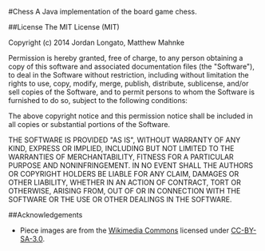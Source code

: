 #Chess
A Java implementation of the board game chess.

##License
The MIT License (MIT)

Copyright (c) 2014 Jordan Longato, Matthew Mahnke

Permission is hereby granted, free of charge, to any person obtaining a copy
of this software and associated documentation files (the "Software"), to deal
in the Software without restriction, including without limitation the rights
to use, copy, modify, merge, publish, distribute, sublicense, and/or sell
copies of the Software, and to permit persons to whom the Software is
furnished to do so, subject to the following conditions:

The above copyright notice and this permission notice shall be included in
all copies or substantial portions of the Software.

THE SOFTWARE IS PROVIDED "AS IS", WITHOUT WARRANTY OF ANY KIND, EXPRESS OR
IMPLIED, INCLUDING BUT NOT LIMITED TO THE WARRANTIES OF MERCHANTABILITY,
FITNESS FOR A PARTICULAR PURPOSE AND NONINFRINGEMENT. IN NO EVENT SHALL THE
AUTHORS OR COPYRIGHT HOLDERS BE LIABLE FOR ANY CLAIM, DAMAGES OR OTHER
LIABILITY, WHETHER IN AN ACTION OF CONTRACT, TORT OR OTHERWISE, ARISING FROM,
OUT OF OR IN CONNECTION WITH THE SOFTWARE OR THE USE OR OTHER DEALINGS IN
THE SOFTWARE.

##Acknowledgements
- Piece images are from the [Wikimedia Commons](https://en.wikipedia.org/wiki/Chess_piece) licensed under [CC-BY-SA-3.0](https://creativecommons.org/licenses/by-sa/3.0/).
